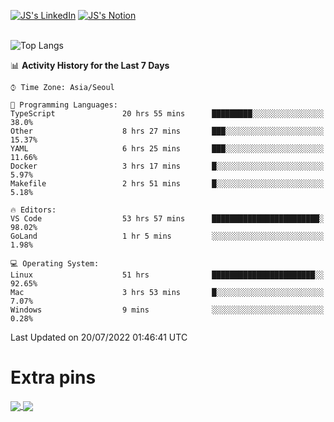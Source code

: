 
[![JS's LinkedIn](https://img.shields.io/badge/LinkedIn-blue?style=for-the-badge&logo=linkedin)](https://www.linkedin.com/in/jaeseung-lee-5a2a32139/) 
[![JS's Notion](https://img.shields.io/badge/Notion-black?style=for-the-badge&logo=notion)](https://bit.ly/ljswiki1) <br><br>
<!-- ![JS's GitHub stats](https://github-readme-stats-lemon-five.vercel.app/api?username=tkxkd0159&hide=contribs,prs,stars,issues&show_icons=true&theme=react&include_all_commits=true)   -->
![Top Langs](https://github-readme-stats-lemon-five.vercel.app/api/top-langs/?username=tkxkd0159&layout=compact&hide=jupyter%20notebook,scss,html,css&langs_count=10)  


<!--START_SECTION:waka-->
📊 **Activity History for the Last 7 Days** 

```text
⌚︎ Time Zone: Asia/Seoul

💬 Programming Languages: 
TypeScript               20 hrs 55 mins      █████████░░░░░░░░░░░░░░░░   38.0% 
Other                    8 hrs 27 mins       ███░░░░░░░░░░░░░░░░░░░░░░   15.37% 
YAML                     6 hrs 25 mins       ███░░░░░░░░░░░░░░░░░░░░░░   11.66% 
Docker                   3 hrs 17 mins       █░░░░░░░░░░░░░░░░░░░░░░░░   5.97% 
Makefile                 2 hrs 51 mins       █░░░░░░░░░░░░░░░░░░░░░░░░   5.18%

🔥 Editors: 
VS Code                  53 hrs 57 mins      ████████████████████████░   98.02% 
GoLand                   1 hr 5 mins         ░░░░░░░░░░░░░░░░░░░░░░░░░   1.98%

💻 Operating System: 
Linux                    51 hrs              ███████████████████████░░   92.65% 
Mac                      3 hrs 53 mins       █░░░░░░░░░░░░░░░░░░░░░░░░   7.07% 
Windows                  9 mins              ░░░░░░░░░░░░░░░░░░░░░░░░░   0.28%

```


 Last Updated on 20/07/2022 01:46:41 UTC
<!--END_SECTION:waka-->

# Extra pins
<a href="https://github.com/tkxkd0159/tkxkd0159.github.io">
  <img align="center" src="https://github-readme-stats-lemon-five.vercel.app/api/pin/?username=tkxkd0159&repo=tkxkd0159.github.io&theme=react" />
</a>
<a href="https://github.com/tkxkd0159/dsalgo">
  <img align="center" src="https://github-readme-stats-lemon-five.vercel.app/api/pin/?username=tkxkd0159&repo=dsalgo&theme=react" />
</a>

<!---
- 🔭 I’m currently working on ...
- 🌱 I’m currently learning blockchain and distributed network
- 👯 I’m looking to collaborate on ...
- 🤔 I’m looking for help with ...
- 💬 Ask me about ...
- 📫 How to reach me: ...
- 😄 Pronouns: ...
- ⚡ Fun fact: ...
-->
